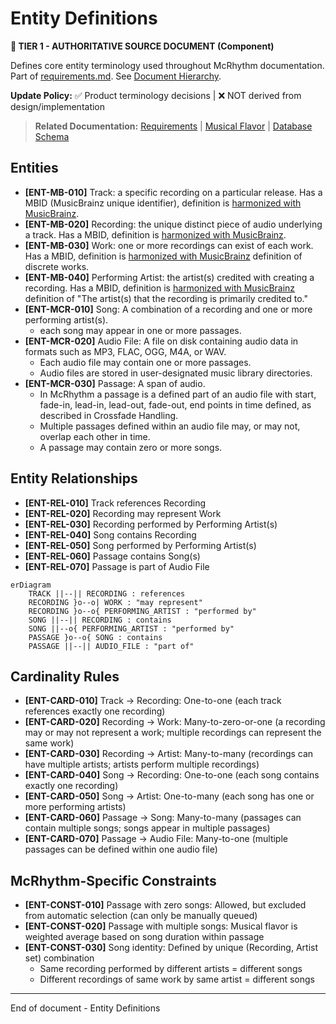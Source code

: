 # Entity Definitions

**📜 TIER 1 - AUTHORITATIVE SOURCE DOCUMENT (Component)**

Defines core entity terminology used throughout McRhythm documentation. Part of [requirements.md](requirements.md). See [Document Hierarchy](document_hierarchy.md).

**Update Policy:** ✅ Product terminology decisions | ❌ NOT derived from design/implementation

> **Related Documentation:** [Requirements](requirements.md) | [Musical Flavor](musical_flavor.md) | [Database Schema](database_schema.md)

## Entities

- **[ENT-MB-010]** Track: a specific recording on a particular release.  Has a MBID (MusicBrainz unique identifier), definition is [harmonized with MusicBrainz](https://musicbrainz.org/doc/Track).
- **[ENT-MB-020]** Recording: the unique distinct piece of audio underlying a track. Has a MBID, definition is [harmonized with MusicBrainz](https://musicbrainz.org/doc/Recording).
- **[ENT-MB-030]** Work: one or more recordings can exist of each work. Has a MBID, definition is [harmonized with MusicBrainz](https://musicbrainz.org/doc/Work) definition of discrete works.
- **[ENT-MB-040]** Performing Artist: the artist(s) credited with creating a recording. Has a MBID, definition is [harmonized with MusicBrainz](https://musicbrainz.org/doc/Recording#Artist) definition of "The artist(s) that the recording is primarily credited to."
- **[ENT-MCR-010]** Song: A combination of a recording and one or more performing artist(s).
  - each song may appear in one or more passages.
- **[ENT-MCR-020]** Audio File: A file on disk containing audio data in formats such as MP3, FLAC, OGG, M4A, or WAV.
  - Each audio file may contain one or more passages.
  - Audio files are stored in user-designated music library directories.
- **[ENT-MCR-030]** Passage: A span of audio.
  - In McRhythm a passage is a defined part of an audio file with start, fade-in, lead-in,
    lead-out, fade-out, end points in time defined, as described in Crossfade Handling.
  - Multiple passages defined within an audio file may, or may not, overlap each other in time.
  - A passage may contain zero or more songs.

## Entity Relationships

- **[ENT-REL-010]** Track references Recording
- **[ENT-REL-020]** Recording may represent Work
- **[ENT-REL-030]** Recording performed by Performing Artist(s)
- **[ENT-REL-040]** Song contains Recording
- **[ENT-REL-050]** Song performed by Performing Artist(s)
- **[ENT-REL-060]** Passage contains Song(s)
- **[ENT-REL-070]** Passage is part of Audio File

```mermaid
erDiagram
    TRACK ||--|| RECORDING : references
    RECORDING }o--o| WORK : "may represent"
    RECORDING }o--o{ PERFORMING_ARTIST : "performed by"
    SONG ||--|| RECORDING : contains
    SONG ||--o{ PERFORMING_ARTIST : "performed by"
    PASSAGE }o--o{ SONG : contains
    PASSAGE ||--|| AUDIO_FILE : "part of"
```

## Cardinality Rules

- **[ENT-CARD-010]** Track → Recording: One-to-one (each track references exactly one recording)
- **[ENT-CARD-020]** Recording → Work: Many-to-zero-or-one (a recording may or may not represent a work; multiple recordings can represent the same work)
- **[ENT-CARD-030]** Recording → Artist: Many-to-many (recordings can have multiple artists; artists perform multiple recordings)
- **[ENT-CARD-040]** Song → Recording: One-to-one (each song contains exactly one recording)
- **[ENT-CARD-050]** Song → Artist: One-to-many (each song has one or more performing artists)
- **[ENT-CARD-060]** Passage → Song: Many-to-many (passages can contain multiple songs; songs appear in multiple passages)
- **[ENT-CARD-070]** Passage → Audio File: Many-to-one (multiple passages can be defined within one audio file)

## McRhythm-Specific Constraints

- **[ENT-CONST-010]** Passage with zero songs: Allowed, but excluded from automatic selection (can only be manually queued)
- **[ENT-CONST-020]** Passage with multiple songs: Musical flavor is weighted average based on song duration within passage
- **[ENT-CONST-030]** Song identity: Defined by unique (Recording, Artist set) combination
  - Same recording performed by different artists = different songs
  - Different recordings of same work by same artist = different songs

----
End of document - Entity Definitions
